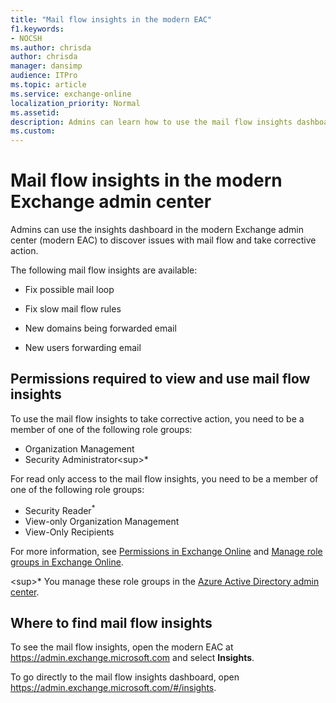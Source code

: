 ```yaml
---
title: "Mail flow insights in the modern EAC"
f1.keywords:
- NOCSH
ms.author: chrisda
author: chrisda
manager: dansimp
audience: ITPro
ms.topic: article
ms.service: exchange-online
localization_priority: Normal
ms.assetid:
description: Admins can learn how to use the mail flow insights dashboard in the modern Exchange admin center to view and fix mail flow related issues.
ms.custom:
---
```


# Mail flow insights in the modern Exchange admin center

Admins can use the insights dashboard in the modern Exchange admin center (modern EAC) to discover issues with mail flow and take corrective action.

The following mail flow insights are available:

- Fix possible mail loop

- Fix slow mail flow rules

- New domains being forwarded email

- New users forwarding email

## Permissions required to view and use mail flow insights

To use the mail flow insights to take corrective action, you need to be a member of one of the following role groups:

- Organization Management
- Security Administrator<sup\>*</sup>

For read only access to the mail flow insights, you need to be a member of one of the following role groups:

- Security Reader<sup>\*</sup>
- View-only Organization Management
- View-Only Recipients

For more information, see [Permissions in Exchange Online](../../permissions-exo/permissions-exo.md) and [Manage role groups in Exchange Online](../../permissions-exo/role-groups.md).

<sup\>*</sup> You manage these role groups in the [Azure Active Directory admin center](https://aad.portal.azure.com).

## Where to find mail flow insights

To see the mail flow insights, open the modern EAC at <https://admin.exchange.microsoft.com> and select **Insights**.

To go directly to the mail flow insights dashboard, open <https://admin.exchange.microsoft.com/#/insights>.
